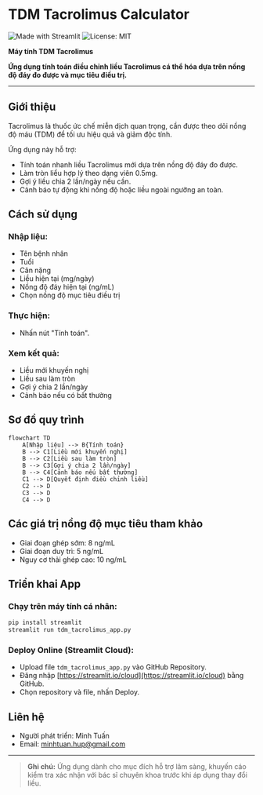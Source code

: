 # TDM Tacrolimus Calculator

![Made with Streamlit](https://img.shields.io/badge/Made%20with-Streamlit-brightgreen) ![License: MIT](https://img.shields.io/badge/License-MIT-yellow.svg)

**Máy tính TDM Tacrolimus**

**Ứng dụng tính toán điều chỉnh liều Tacrolimus cá thể hóa dựa trên nồng độ đáy đo được và mục tiêu điều trị.**

---

## Giới thiệu

Tacrolimus là thuốc ức chế miễn dịch quan trọng, cần được theo dõi nồng độ máu (TDM) để tối ưu hiệu quả và giảm độc tính.

Ứng dụng này hỗ trợ:
- Tính toán nhanh liều Tacrolimus mới dựa trên nồng độ đáy đo được.
- Làm tròn liều hợp lý theo dạng viên 0.5mg.
- Gợi ý liều chia 2 lần/ngày nếu cần.
- Cảnh báo tự động khi nồng độ hoặc liều ngoài ngưỡng an toàn.


## Cách sử dụng

### Nhập liệu:
- Tên bệnh nhân
- Tuổi
- Cân nặng
- Liều hiện tại (mg/ngày)
- Nồng độ đáy hiện tại (ng/mL)
- Chọn nồng độ mục tiêu điều trị

### Thực hiện:
- Nhấn nút "Tính toán".

### Xem kết quả:
- Liều mới khuyến nghị
- Liều sau làm tròn
- Gợi ý chia 2 lần/ngày
- Cảnh báo nếu có bất thường


## Sơ đồ quy trình

```mermaid
flowchart TD
    A[Nhập liệu] --> B{Tính toán}
    B --> C1[Liều mới khuyến nghị]
    B --> C2[Liều sau làm tròn]
    B --> C3[Gợi ý chia 2 lần/ngày]
    B --> C4[Cảnh báo nếu bất thường]
    C1 --> D[Quyết định điều chỉnh liều]
    C2 --> D
    C3 --> D
    C4 --> D
```


## Các giá trị nồng độ mục tiêu tham khảo
- Giai đoạn ghép sớm: 8 ng/mL
- Giai đoạn duy trì: 5 ng/mL
- Nguy cơ thải ghép cao: 10 ng/mL


## Triển khai App

### Chạy trên máy tính cá nhân:
```bash
pip install streamlit
streamlit run tdm_tacrolimus_app.py
```

### Deploy Online (Streamlit Cloud):
- Upload file `tdm_tacrolimus_app.py` vào GitHub Repository.
- Đăng nhập [https://streamlit.io/cloud](https://streamlit.io/cloud) bằng GitHub.
- Chọn repository và file, nhấn Deploy.


## Liên hệ
- Người phát triển: Minh Tuấn
- Email: minhtuan.hup@gmail.com

---

> **Ghi chú:** Ứng dụng dành cho mục đích hỗ trợ lâm sàng, khuyến cáo kiểm tra xác nhận với bác sĩ chuyên khoa trước khi áp dụng thay đổi liều.

